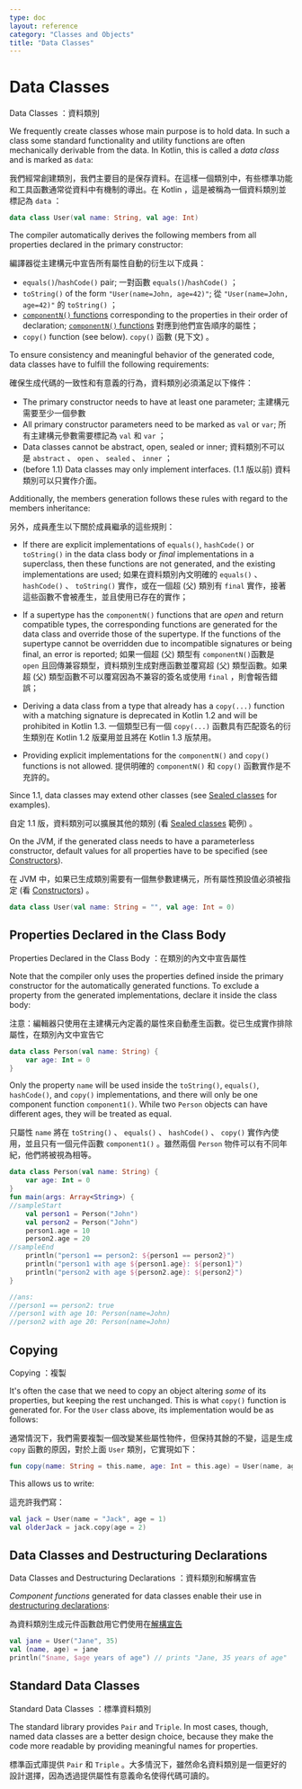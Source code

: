 ```yaml
---
type: doc
layout: reference
category: "Classes and Objects"
title: "Data Classes"
---
```


# Data Classes

Data Classes ：資料類別

We frequently create classes whose main purpose is to hold data. In such a class some standard functionality and utility functions are often mechanically derivable from the data. In Kotlin, this is called a _data class_ and is marked as `data`:

我們經常創建類別，我們主要目的是保存資料。在這樣一個類別中，有些標準功能和工具函數通常從資料中有機制的導出。在 Kotlin ，這是被稱為一個資料類別並標記為 `data` ：

``` kotlin
data class User(val name: String, val age: Int)
```

The compiler automatically derives the following members from all properties declared in the primary constructor:

編譯器從主建構元中宣告所有屬性自動的衍生以下成員：

  * `equals()`/`hashCode()` pair;
    一對函數 `equals()`/`hashCode()` ；
  * `toString()` of the form `"User(name=John, age=42)"`;
    從 `"User(name=John, age=42)"` 的 `toString()` ；
  * [`componentN()` functions](multi-declarations.md) corresponding to the properties in their order of declaration;
    [`componentN()` functions](multi-declarations.md) 對應到他們宣告順序的屬性；
  * `copy()` function (see below).
    `copy()` 函數 (見下文) 。

To ensure consistency and meaningful behavior of the generated code, data classes have to fulfill the following requirements:

確保生成代碼的一致性和有意義的行為，資料類別必須滿足以下條件：

  * The primary constructor needs to have at least one parameter;
    主建構元需要至少一個參數
  * All primary constructor parameters need to be marked as `val` or `var`;
    所有主建構元參數需要標記為 `val` 和 `var` ；
  * Data classes cannot be abstract, open, sealed or inner;
    資料類別不可以是 `abstract` 、 `open` 、 `sealed` 、 `inner` ；
  * (before 1.1) Data classes may only implement interfaces.
    (1.1 版以前) 資料類別可以只實作介面。

Additionally, the members generation follows these rules with regard to the members inheritance:

另外，成員產生以下關於成員繼承的這些規則：

* If there are explicit implementations of `equals()`, `hashCode()` or `toString()` in the data class body or  *final*  implementations in a superclass, then these functions are not generated, and the existing implementations are used;
  如果在資料類別內文明確的 `equals()` 、 `hashCode()` 、 `toString()` 實作，或在一個超 (父) 類別有 `final` 實作，接著這些函數不會被產生，並且使用已存在的實作；

* If a supertype has the `componentN()` functions that are *open* and return compatible types, the corresponding functions are generated for the data class and override those of the supertype. If the functions of the supertype cannot be overridden due to incompatible signatures or being final, an error is reported; 
  如果一個超 (父) 類型有 `componentN()`函數是 `open` 且回傳兼容類型，資料類別生成對應函數並覆寫超 (父) 類型函數。如果超 (父) 類型函數不可以覆寫因為不兼容的簽名或使用 `final` ，則會報告錯誤；

* Deriving a data class from a type that already has a `copy(...)` function with a matching signature is deprecated in Kotlin 1.2 and will be prohibited in Kotlin 1.3.
  一個類型已有一個 `copy(...)` 函數具有匹配簽名的衍生類別在 Kotlin 1.2 版棄用並且將在 Kotlin 1.3 版禁用。

* Providing explicit implementations for the `componentN()` and `copy()` functions is not allowed.
  提供明確的 `componentN()`  和 `copy()` 函數實作是不充許的。

Since 1.1, data classes may extend other classes (see [Sealed classes](sealed-classes.md) for examples).

自定 1.1 版，資料類別可以擴展其他的類別 (看 [Sealed classes](sealed-classes.md) 範例) 。

On the JVM, if the generated class needs to have a parameterless constructor, default values for all properties have to be specified (see [Constructors](classes.md#constructors)).

在 JVM 中，如果已生成類別需要有一個無參數建構元，所有屬性預設值必須被指定 (看 [Constructors](classes.md#constructors)) 。

``` kotlin
data class User(val name: String = "", val age: Int = 0)
```

## Properties Declared in the Class Body

Properties Declared in the Class Body ：在類別的內文中宣告屬性

Note that the compiler only uses the properties defined inside the primary constructor for the automatically generated functions. To exclude a property from the generated implementations, declare it inside the class body:

注意：編輯器只使用在主建構元內定義的屬性來自動產生函數。從已生成實作排除屬性，在類別內文中宣告它

```kotlin
data class Person(val name: String) {
    var age: Int = 0
}
```

Only the property `name` will be used inside the `toString()`, `equals()`, `hashCode()`, and `copy()` implementations, and there will only be one component function `component1()`. While two `Person` objects can have different ages, they will be treated as equal.

只屬性 `name` 將在 `toString()` 、 `equals()` 、 `hashCode()` 、 `copy()` 實作內使用，並且只有一個元件函數 `component1()` 。雖然兩個 `Person` 物件可以有不同年紀，他們將被視為相等。

``` kotlin
data class Person(val name: String) {
    var age: Int = 0
}
fun main(args: Array<String>) {
//sampleStart
    val person1 = Person("John")
    val person2 = Person("John")
    person1.age = 10
    person2.age = 20
//sampleEnd
    println("person1 == person2: ${person1 == person2}")
    println("person1 with age ${person1.age}: ${person1}")
    println("person2 with age ${person2.age}: ${person2}")
}

//ans:
//person1 == person2: true
//person1 with age 10: Person(name=John)
//person2 with age 20: Person(name=John)
```

## Copying

Copying ：複製

It's often the case that we need to copy an object altering _some_ of its properties, but keeping the rest unchanged. 
This is what `copy()` function is generated for. For the `User` class above, its implementation would be as follows:

通常情況下，我們需要複製一個改變某些屬性物件，但保持其餘的不變，這是生成 `copy` 函數的原因，對於上面 `User` 類別，它實現如下：

``` kotlin
fun copy(name: String = this.name, age: Int = this.age) = User(name, age)     
```

This allows us to write:

這充許我們寫：

``` kotlin
val jack = User(name = "Jack", age = 1)
val olderJack = jack.copy(age = 2)
```

## Data Classes and Destructuring Declarations

Data Classes and Destructuring Declarations  ：資料類別和解構宣告

_Component functions_ generated for data classes enable their use in [destructuring declarations](multi-declarations.md):

為資料類別生成元件函數啟用它們使用在[解構宣告](multi-declarations.md)

``` kotlin
val jane = User("Jane", 35) 
val (name, age) = jane
println("$name, $age years of age") // prints "Jane, 35 years of age"
```

## Standard Data Classes

Standard Data Classes ：標準資料類別

The standard library provides `Pair` and `Triple`. In most cases, though, named data classes are a better design choice, 
because they make the code more readable by providing meaningful names for properties.

標準函式庫提供 `Pair` 和 `Triple` 。大多情況下，雖然命名資料類別是一個更好的設計選擇，因為透過提供屬性有意義命名使得代碼可讀的。